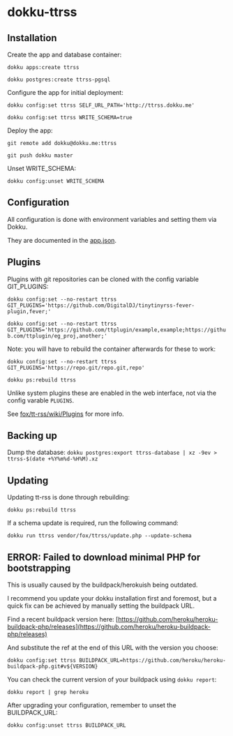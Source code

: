 # dokku-ttrss

## Installation

Create the app and database container:

`dokku apps:create ttrss`

`dokku postgres:create ttrss-pgsql`

Configure the app for initial deployment:

`dokku config:set ttrss SELF_URL_PATH='http://ttrss.dokku.me'`

`dokku config:set ttrss WRITE_SCHEMA=true`

Deploy the app:

`git remote add dokku@dokku.me:ttrss`

`git push dokku master`

Unset WRITE_SCHEMA:

`dokku config:unset WRITE_SCHEMA`

## Configuration

All configuration is done with environment variables and setting them via Dokku.

They are documented in the [app.json](app.json).

## Plugins

Plugins with git repositories can be cloned with the config variable GIT_PLUGINS:

`dokku config:set --no-restart ttrss GIT_PLUGINS='https://github.com/DigitalDJ/tinytinyrss-fever-plugin,fever;'`

`dokku config:set --no-restart ttrss GIT_PLUGINS='https://github.com/ttplugin/example,example;https://github.com/ttplugin/eg_proj,another;'`

Note: you will have to rebuild the container afterwards for these to work:

`dokku config:set --no-restart ttrss GIT_PLUGINS='https://repo.git/repo.git,repo'`

`dokku ps:rebuild ttrss`

Unlike system plugins these are enabled in the web interface, not via the
config varable `PLUGINS`.

See [fox/tt-rss/wiki/Plugins](https://git.tt-rss.org/fox/tt-rss/wiki/Plugins) for more info.

## Backing up

Dump the database: `dokku postgres:export ttrss-database | xz -9ev > ttrss-$(date +%Y%m%d-%H%M).xz`

## Updating

Updating tt-rss is done through rebuilding:

`dokku ps:rebuild ttrss`

If a schema update is required, run the following command:

`dokku run ttrss vendor/fox/ttrss/update.php --update-schema`

## ERROR: Failed to download minimal PHP for bootstrapping

This is usually caused by the buildpack/herokuish being outdated.

I recommend you update your dokku installation first and foremost,
but a quick fix can be achieved by manually setting the buildpack URL.

Find a recent buildpack version here: [https://github.com/heroku/heroku-buildpack-php/releases](https://github.com/heroku/heroku-buildpack-php/releases)

And substitute the ref at the end of this URL with the version you choose:

`dokku config:set ttrss BUILDPACK_URL=https://github.com/heroku/heroku-buildpack-php.git#v${VERSION}`

You can check the current version of your buildpack using `dokku report`:

`dokku report | grep heroku`

After upgrading your configuration, remember to unset the BUILDPACK_URL:

`dokku config:unset ttrss BUILDPACK_URL`
